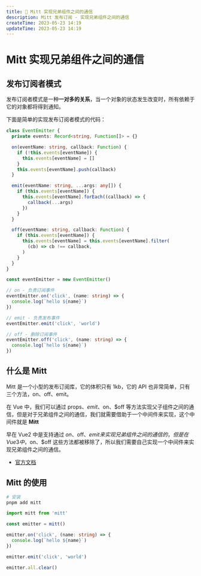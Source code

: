 ```yaml
---
title: 🙌 Mitt 实现兄弟组件之间的通信
description: Mitt 发布订阅 - 实现兄弟组件之间的通信
createTime: 2023-05-23 14:19
updateTime: 2023-05-23 14:19
---
```


# Mitt 实现兄弟组件之间的通信

## 发布订阅者模式

发布订阅者模式是一种**一对多的关系**，当一个对象的状态发生改变时，所有依赖于它的对象都将得到通知。

下面是简单的实现发布订阅者模式的代码：

```ts
class EventEmitter {
  private events: Record<string, Function[]> = {}

  on(eventName: string, callback: Function) {
    if (!this.events[eventName]) {
      this.events[eventName] = []
    }
    this.events[eventName].push(callback)
  }

  emit(eventName: string, ...args: any[]) {
    if (this.events[eventName]) {
      this.events[eventName].forEach((callback) => {
        callback(...args)
      })
    }
  }

  off(eventName: string, callback: Function) {
    if (this.events[eventName]) {
      this.events[eventName] = this.events[eventName].filter(
        (cb) => cb !== callback,
      )
    }
  }
}

const eventEmitter = new EventEmitter()

// on - 负责订阅事件
eventEmitter.on('click', (name: string) => {
  console.log(`hello ${name}`)
})

// emit - 负责发布事件
eventEmitter.emit('click', 'world')

// off - 删除订阅事件
eventEmitter.off('click', (name: string) => {
  console.log(`hello ${name}`)
})
```


## 什么是 Mitt

Mitt 是一个小型的发布订阅库，它的体积只有 1kb，它的 API 也非常简单，只有三个方法，on、off、emit。

在 Vue 中，我们可以通过 props、$emit、$on、$off 等方法实现父子组件之间的通信，但是对于兄弟组件之间的通信，我们就需要借助于一个中间件来实现，这个中间件就是 **Mitt**

早在 Vue2 中是支持通过 $on、$off、$emit 来实现兄弟组件之间的通信的，但是在 Vue3 中，$on、$off 这些方法都被移除了，所以我们需要自己实现一个中间件来实现兄弟组件之间的通信。

- [官方文档](https://v3-migration.vuejs.org/breaking-changes/events-api.html)

## Mitt 的使用

```bash
# 安装
pnpm add mitt
```


```ts
import mitt from 'mitt'

const emitter = mitt()

emitter.on('click', (name: string) => {
  console.log(`hello ${name}`)
})

emitter.emit('click', 'world')

emitter.all.clear()
```

